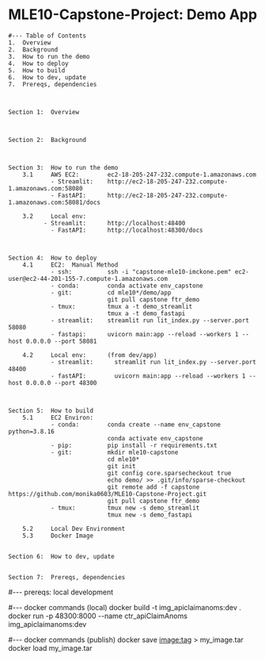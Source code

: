 # MLE10-Capstone-Project:  Demo App

    #--- Table of Contents
    1.  Overview
    2.  Background
    3.  How to run the demo
    4.  How to deploy
    5.  How to build
    6.  How to dev, update
    7.  Prereqs, dependencies



    Section 1:  Overview



    Section 2:  Background



    Section 3:  How to run the demo
        3.1     AWS EC2:        ec2-18-205-247-232.compute-1.amazonaws.com
                - Streamlit:    http://ec2-18-205-247-232.compute-1.amazonaws.com:58080
                - FastAPI:      http://ec2-18-205-247-232.compute-1.amazonaws.com:58081/docs

        3.2     Local env:      
              - Streamlit:      http://localhost:48400
                - FastAPI:      http://localhost:48300/docs



    Section 4:  How to deploy
        4.1     EC2:  Manual Method
                - ssh:          ssh -i "capstone-mle10-imckone.pem" ec2-user@ec2-44-201-155-7.compute-1.amazonaws.com
                - conda:        conda activate env_capstone
                - git:          cd mle10*/demo/app
                                git pull capstone ftr_demo
                - tmux:         tmux a -t demo_streamlit
                                tmux a -t demo_fastapi
                - streamlit:    streamlit run lit_index.py --server.port 58080
                - fastapi:      uvicorn main:app --reload --workers 1 --host 0.0.0.0 --port 58081

        4.2     Local env:      (from dev/app)
                - streamlit:      streamlit run lit_index.py --server.port 48400
                - fastAPI:        uvicorn main:app --reload --workers 1 --host 0.0.0.0 --port 48300



    Section 5:  How to build
        5.1     EC2 Environ:
                - conda:        conda create --name env_capstone python=3.8.16
                                conda activate env_capstone
                - pip:          pip install -r requirements.txt
                - git:          mkdir mle10-capstone
                                cd mle10*
                                git init
                                git config core.sparsecheckout true
                                echo demo/ >> .git/info/sparse-checkout
                                git remote add -f capstone https://github.com/monika0603/MLE10-Capstone-Project.git
                                git pull capstone ftr_demo
                - tmux:         tmux new -s demo_streamlit
                                tmux new -s demo_fastapi

        5.2     Local Dev Environment
        5.3     Docker Image


    Section 6:  How to dev, update

    
    Section 7:  Prereqs, dependencies


#--- prereqs:  local development


#--- docker commands (local)
docker build -t img_apiclaimanoms:dev .
docker run -p 48300:8000 --name ctr_apiClaimAnoms img_apiclaimanoms:dev


#--- docker commands (publish)
docker save <image:tag> > my_image.tar
docker load my_image.tar